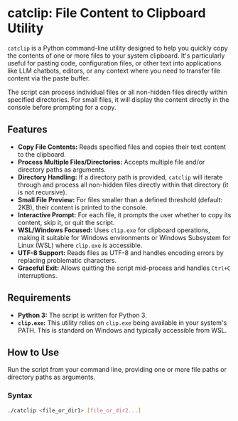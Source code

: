 # catclip: File Content to Clipboard Utility

`catclip` is a Python command-line utility designed to help you quickly copy the contents of one or more files to your system clipboard. It's particularly useful for pasting code, configuration files, or other text into applications like LLM chatbots, editors, or any context where you need to transfer file content via the paste buffer.

The script can process individual files or all non-hidden files directly within specified directories. For small files, it will display the content directly in the console before prompting for a copy.

## Features

  - **Copy File Contents:** Reads specified files and copies their text content to the clipboard.
  - **Process Multiple Files/Directories:** Accepts multiple file and/or directory paths as arguments.
  - **Directory Handling:** If a directory path is provided, `catclip` will iterate through and process all non-hidden files directly within that directory (it is not recursive).
  - **Small File Preview:** For files smaller than a defined threshold (default: 2KB), their content is printed to the console.
  - **Interactive Prompt:** For each file, it prompts the user whether to copy its content, skip it, or quit the script.
  - **WSL/Windows Focused:** Uses `clip.exe` for clipboard operations, making it suitable for Windows environments or Windows Subsystem for Linux (WSL) where `clip.exe` is accessible.
  - **UTF-8 Support:** Reads files as UTF-8 and handles encoding errors by replacing problematic characters.
  - **Graceful Exit:** Allows quitting the script mid-process and handles `Ctrl+C` interruptions.

## Requirements

  - **Python 3:** The script is written for Python 3.
  - **`clip.exe`:** This utility relies on `clip.exe` being available in your system's PATH. This is standard on Windows and typically accessible from WSL.

## How to Use

Run the script from your command line, providing one or more file paths or directory paths as arguments.

### Syntax

```bash
./catclip <file_or_dir1> [file_or_dir2...]

